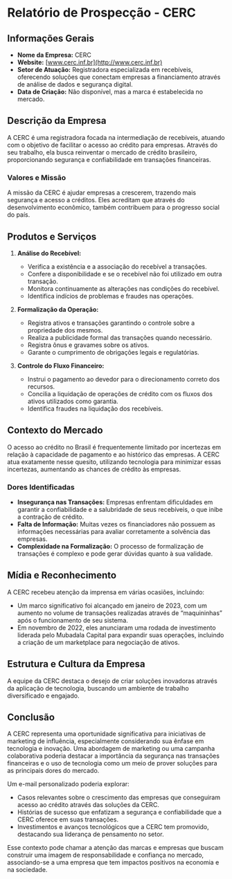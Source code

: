 # Relatório de Prospecção - CERC

## Informações Gerais
- **Nome da Empresa:** CERC
- **Website:** [www.cerc.inf.br](http://www.cerc.inf.br)
- **Setor de Atuação:** Registradora especializada em recebíveis, oferecendo soluções que conectam empresas a financiamento através de análise de dados e segurança digital.
- **Data de Criação:** Não disponível, mas a marca é estabelecida no mercado.

## Descrição da Empresa
A CERC é uma registradora focada na intermediação de recebíveis, atuando com o objetivo de facilitar o acesso ao crédito para empresas. Através do seu trabalho, ela busca reinventar o mercado de crédito brasileiro, proporcionando segurança e confiabilidade em transações financeiras.

### Valores e Missão
A missão da CERC é ajudar empresas a crescerem, trazendo mais segurança e acesso a créditos. Eles acreditam que através do desenvolvimento econômico, também contribuem para o progresso social do país.

## Produtos e Serviços
1. **Análise do Recebível:**
   - Verifica a existência e a associação do recebível a transações.
   - Confere a disponibilidade e se o recebível não foi utilizado em outra transação.
   - Monitora continuamente as alterações nas condições do recebível.
   - Identifica indícios de problemas e fraudes nas operações.

2. **Formalização da Operação:**
   - Registra ativos e transações garantindo o controle sobre a propriedade dos mesmos.
   - Realiza a publicidade formal das transações quando necessário.
   - Registra ônus e gravames sobre os ativos.
   - Garante o cumprimento de obrigações legais e regulatórias.

3. **Controle do Fluxo Financeiro:**
   - Instrui o pagamento ao devedor para o direcionamento correto dos recursos.
   - Concilia a liquidação de operações de crédito com os fluxos dos ativos utilizados como garantia.
   - Identifica fraudes na liquidação dos recebíveis.

## Contexto do Mercado
O acesso ao crédito no Brasil é frequentemente limitado por incertezas em relação à capacidade de pagamento e ao histórico das empresas. A CERC atua exatamente nesse quesito, utilizando tecnologia para minimizar essas incertezas, aumentando as chances de crédito às empresas.

### Dores Identificadas
- **Insegurança nas Transações:** Empresas enfrentam dificuldades em garantir a confiabilidade e a salubridade de seus recebíveis, o que inibe a contração de crédito.
- **Falta de Informação:** Muitas vezes os financiadores não possuem as informações necessárias para avaliar corretamente a solvência das empresas.
- **Complexidade na Formalização:** O processo de formalização de transações é complexo e pode gerar dúvidas quanto à sua validade.

## Mídia e Reconhecimento
A CERC recebeu atenção da imprensa em várias ocasiões, incluindo:
- Um marco significativo foi alcançado em janeiro de 2023, com um aumento no volume de transações realizadas através de “maquininhas” após o funcionamento de seu sistema.
- Em novembro de 2022, eles anunciaram uma rodada de investimento liderada pelo Mubadala Capital para expandir suas operações, incluindo a criação de um marketplace para negociação de ativos.

## Estrutura e Cultura da Empresa
A equipe da CERC destaca o desejo de criar soluções inovadoras através da aplicação de tecnologia, buscando um ambiente de trabalho diversificado e engajado.

## Conclusão
A CERC representa uma oportunidade significativa para iniciativas de marketing de influência, especialmente considerando sua ênfase em tecnologia e inovação. Uma abordagem de marketing ou uma campanha colaborativa poderia destacar a importância da segurança nas transações financeiras e o uso de tecnologia como um meio de prover soluções para as principais dores do mercado. 

Um e-mail personalizado poderia explorar:
- Casos relevantes sobre o crescimento das empresas que conseguiram acesso ao crédito através das soluções da CERC.
- Histórias de sucesso que enfatizam a segurança e confiabilidade que a CERC oferece em suas transações.
- Investimentos e avanços tecnológicos que a CERC tem promovido, destacando sua liderança de pensamento no setor.

Esse contexto pode chamar a atenção das marcas e empresas que buscam construir uma imagem de responsabilidade e confiança no mercado, associando-se a uma empresa que tem impactos positivos na economia e na sociedade.